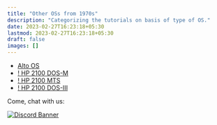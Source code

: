 ```yaml
---
title: "Other OSs from 1970s"
description: "Categorizing the tutorials on basis of type of OS."
date: 2023-02-27T16:23:18+05:30
lastmod: 2023-02-27T16:23:18+05:30
draft: false
images: []
---
```


- [Alto OS](/1970s/1973/alto-os/)
- [! HP 2100 DOS-M](/1970s/1970/hp2100dos-m/)
- [! HP 2100 MTS](/1970s/1971/hp2100mts/)
- [! HP 2100 DOS-III](/1970s/1973/hp2100dos-iii/)

<div class="container justify-content-center text-center">
  <p>Come, chat with us:</p>
  <a href="https://chat.virtualhub.eu.org"><img src="https://discordapp.com/api/guilds/1176107431013646357/widget.png?style=banner2" alt="Discord Banner"/></a>
</div>
